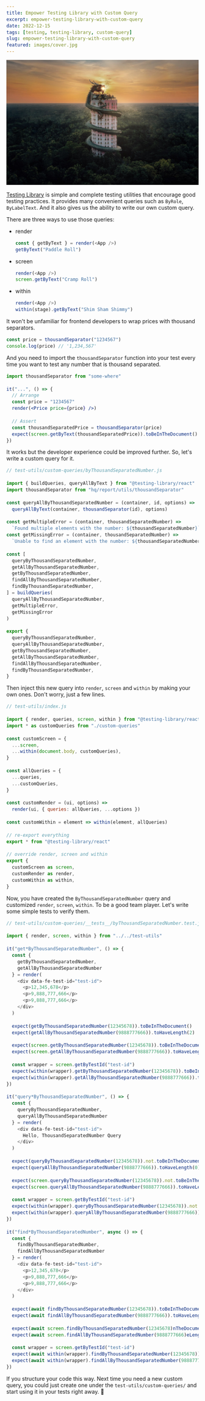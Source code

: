 ```yaml
---
title: Empower Testing Library with Custom Query
excerpt: empower-testing-library-with-custom-query
date: 2022-12-15
tags: [testing, testing-library, custom-query]
slug: empower-testing-library-with-custom-query
featured: images/cover.jpg
---
```


![cover](./images/cover.jpg)

[Testing Library](https://testing-library.com/) is simple and complete testing utilities that encourage good testing practices.
It provides many convenient queries such as `ByRole`, `ByLabelText`.
And it also gives us the ability to write our own custom query.

There are three ways to use those queries:

- render

  ```js
  const { getByText } = render(<App />)
  getByText("Paddle Roll")
  ```

- screen

  ```js
  render(<App />)
  screen.getByText("Cramp Roll")
  ```

- within

  ```js
  render(<App />)
  within(stage).getByText("Shim Sham Shimmy")
  ```

It won't be unfamiliar for frontend developers to wrap prices with thousand separators.

```js
const price = thousandSeparator("1234567")
console.log(price) // '1,234,567'
```

And you need to import the `thousandSeparator` function into your test every time you want to test any number that is thousand separated.

```jsx
import thousandSeparator from "some-where"

it("...", () => {
  // Arrange
  const price = "1234567"
  render(<Price price={price} />)

  // Assert
  const thousandSeparatedPrice = thousandSeparator(price)
  expect(screen.getByText(thousandSeparatedPrice)).toBeInTheDocument()
})
```

It works but the developer experience could be improved further.
So, let's write a custom query for it.

```js
// test-utils/custom-queries/byThousandSeparatedNumber.js

import { buildQueries, queryAllByText } from "@testing-library/react"
import thousandSeparator from "hq/report/utils/thousandSeparator"

const queryAllByThousandSeparatedNumber = (container, id, options) =>
  queryAllByText(container, thousandSeparator(id), options)

const getMultipleError = (container, thousandSeparatedNumber) =>
  `Found multiple elements with the number: ${thousandSeparatedNumber}`
const getMissingError = (container, thousandSeparatedNumber) =>
  `Unable to find an element with the number: ${thousandSeparatedNumber}`

const [
  queryByThousandSeparatedNumber,
  getAllByThousandSeparatedNumber,
  getByThousandSeparatedNumber,
  findAllByThousandSeparatedNumber,
  findByThousandSeparatedNumber,
] = buildQueries(
  queryAllByThousandSeparatedNumber,
  getMultipleError,
  getMissingError
)

export {
  queryByThousandSeparatedNumber,
  queryAllByThousandSeparatedNumber,
  getByThousandSeparatedNumber,
  getAllByThousandSeparatedNumber,
  findAllByThousandSeparatedNumber,
  findByThousandSeparatedNumber,
}
```

Then inject this new query into `render`, `screen` and `within` by making your own ones. Don't worry, just a few lines.

```js
// test-utils/index.js

import { render, queries, screen, within } from "@testing-library/react"
import * as customQueries from "./custom-queries"

const customScreen = {
  ...screen,
  ...within(document.body, customQueries),
}

const allQueries = {
  ...queries,
  ...customQueries,
}

const customRender = (ui, options) =>
  render(ui, { queries: allQueries, ...options })

const customWithin = element => within(element, allQueries)

// re-export everything
export * from "@testing-library/react"

// override render, screen and within
export {
  customScreen as screen,
  customRender as render,
  customWithin as within,
}
```

Now, you have created the `ByThousandSeparatedNumber` query and customized `render`, `screen`, `within`.
To be a good team player. Let's write some simple tests to verify them.

<!-- prettier-ignore-start -->
```js
// test-utils/custom-queries/__tests__/byThousandSeparatedNumber.test.js

import { render, screen, within } from "../../test-utils"

it("get*ByThousandSeparatedNumber", () => {
  const { 
    getByThousandSeparatedNumber, 
    getAllByThousandSeparatedNumber 
  } = render(
    <div data-fe-test-id="test-id">
      <p>12,345,678</p>
      <p>9,888,777,666</p>
      <p>9,888,777,666</p>
    </div>
  )

  expect(getByThousandSeparatedNumber(12345678)).toBeInTheDocument()
  expect(getAllByThousandSeparatedNumber(9888777666)).toHaveLength(2)

  expect(screen.getByThousandSeparatedNumber(12345678)).toBeInTheDocument()
  expect(screen.getAllByThousandSeparatedNumber(9888777666)).toHaveLength(2)

  const wrapper = screen.getByTestId("test-id")
  expect(within(wrapper).getByThousandSeparatedNumber(12345678)).toBeInTheDocument()
  expect(within(wrapper).getAllByThousandSeparatedNumber(9888777666)).toHaveLength(2)
})

it("query*ByThousandSeparatedNumber", () => {
  const { 
    queryByThousandSeparatedNumber, 
    queryAllByThousandSeparatedNumber 
  } = render(
    <div data-fe-test-id="test-id">
      Hello, ThousandSeparatedNumber Query
    </div>
  )

  expect(queryByThousandSeparatedNumber(12345678)).not.toBeInTheDocument()
  expect(queryAllByThousandSeparatedNumber(9888777666)).toHaveLength(0)

  expect(screen.queryByThousandSeparatedNumber(12345678)).not.toBeInTheDocument()
  expect(screen.queryAllByThousandSeparatedNumber(9888777666)).toHaveLength(0)

  const wrapper = screen.getByTestId("test-id")
  expect(within(wrapper).queryByThousandSeparatedNumber(12345678)).not.toBeInTheDocument()
  expect(within(wrapper).queryAllByThousandSeparatedNumber(9888777666)).toHaveLength(0)
})

it("find*ByThousandSeparatedNumber", async () => {
  const { 
    findByThousandSeparatedNumber, 
    findAllByThousandSeparatedNumber 
  } = render(
    <div data-fe-test-id="test-id">
      <p>12,345,678</p>
      <p>9,888,777,666</p>
      <p>9,888,777,666</p>
    </div>
  )

  expect(await findByThousandSeparatedNumber(12345678)).toBeInTheDocument()
  expect(await findAllByThousandSeparatedNumber(9888777666)).toHaveLength(2)

  expect(await screen.findByThousandSeparatedNumber(12345678)nTheDocument()
  expect(await screen.findAllByThousandSeparatedNumber(9888777666)eLength(2)

  const wrapper = screen.getByTestId("test-id")
  expect(await within(wrapper).findByThousandSeparatedNumber(12345678)).toBeInTheDocument()
  expect(await within(wrapper).findAllByThousandSeparatedNumber(9888777666)).toHaveLength(2)
})
```
<!-- prettier-ignore-end -->

If you structure your code this way. Next time you need a new custom query,
you could just create one under the `test-utils/custom-queries/` and
start using it in your tests right away. 🚀
